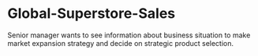 # Global-Superstore-Sales
Senior manager wants to see information about business situation to make market expansion strategy and decide on strategic product selection.
